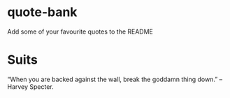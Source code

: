 # quote-bank
Add some of your favourite quotes to the README
# Suits
“When you are backed against the wall, break the goddamn thing down.” – Harvey Specter.
